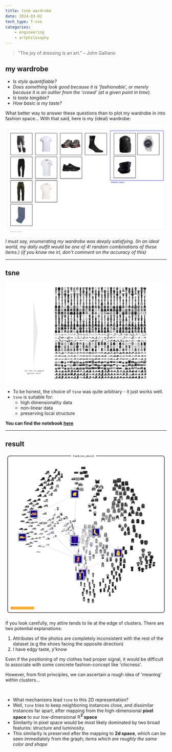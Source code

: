 ```yaml
---
title: tsne wardrobe
date: 2024-03-02
tech_type: T-sne
categories:
	- engineering
	- artphilosophy
---
```


> "The joy of dressing is an art." – John Galliano


## my wardrobe  

- *Is style quantifiable?* 
- *Does something look good because it is 'fashionable', or merely because it is an outlier from the 'crowd' (at a given point in time).* 
- *Is taste tangible?* 
- *How basic is my taste?*

What better way to answer these questions than to plot my wardrobe in into fashion space... With that said, here is my (ideal) wardrobe:

![](/images/fashion-tsne-1.png)

*I must say, enumerating my wardrobe was deeply satisfying. (In an ideal world, my daily outfit would be one of $4!$ random combinations of these items.) (if you know me irl, don't comment on the accuracy of this)*

---
## tsne

![](/images/fashion-tsne-2.png)

- To be honest, the choice of `tsne` was quite arbitrary - it just works well. 
- `tsne` is suitable for: 
	- high dimensionality data
	- non-linear data 
	- preserving local structure

**You can find the notebook [here](https://github.com/jl33-ai/mle-notes/blob/main/sklearn-practice/chapter-8/wardrobe-tsne.ipynb)**

---
## result 

![](/images/fashion-tsne-3.png)

If you look carefully, my attire tends to lie at the edge of clusters. There are two potential explanations: 

1. Attributes of the photos are completely inconsistent with the rest of the dataset (e.g the shoes facing the opposite direction)
2. I have edgy taste, y'know

Even if the positioning of my clothes had proper signal, it would be difficult to associate with some concrete fashion-concept like 'chicness'. 

However, from first principles, we can ascertain a rough idea of 'meaning' within clusters...

<br>

- What mechanisms lead `tsne` to this 2D representation?
- Well, `tsne` tries to keep neighboring instances close, and dissimilar instances far apart, after mapping from the high-dimensional **pixel space** to our low-dimensional **$\mathbb{R}^2$ space**
- Similarity in pixel space would be most likely dominated by two broad features: structure and luminosity.
- This similarity is preserved after the mapping to **2d space**, which can be seen immediately from the graph; *items which are roughly the same color and shape*
